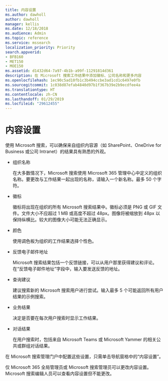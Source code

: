 ```yaml
---
title: 内容设置
ms.author: dawholl
author: dawholl
manager: kellis
ms.date: 12/18/2018
ms.audience: Admin
ms.topic: reference
ms.service: mssearch
localization_priority: Priority
search.appverid:
- BFB160
- MET150
- MOE150
ms.assetid: d1432d64-7a97-4b1b-a99f-11291814d361
description: 在 Microsoft 搜索工作结果中添加徽标、公司名称和更多内容
ms.openlocfilehash: 1ec90c5ad10fb1c3b494ccbe3ad1cd1c6497e0fb
ms.sourcegitcommit: 1c038d87efab4840d97b1f367b39e2b9ecdfee4a
ms.translationtype: HT
ms.contentlocale: zh-CN
ms.lasthandoff: 01/29/2019
ms.locfileid: "29612455"
---
```

# <a name="content-settings"></a>内容设置

使用 Microsoft 搜索，可以确保来自组织内容源（如 SharePoint、OneDrive for Business 或公司 Intranet）的结果具有熟悉的外观。 
  
- 组织名称
    
    在大多数情况下，Microsoft 搜索使用 Microsoft 365 管理中心中定义的组织名称。要更改与工作结果一起出现的名称，请输入一个新名称。最多 50 个字符。
    
- 徽标
    
    徽标将出现在组织的所有 Microsoft 搜索结果中。徽标必须是 PNG 或 GIF 文件。文件大小不应超过 1 MB 或高度不超过 48px。图像将被缩放到 48px 以保持纵横比。较大的图像大小可能无法正确显示。
    
- 颜色
    
    使用调色板为组织的工作结果选择个性色。
    
- 反馈电子邮件地址
    
    Microsoft 搜索结果包括一个反馈链接，可以从用户那里获得建议和评论。在“反馈电子邮件地址”字段中，输入要发送反馈的地址。
    
- 查询建议
    
    建议搜索新的 Microsoft 搜索用户进行尝试。输入最多 5 个可能返回所有用户结果的示例搜索。
    
- 业务结果
    
    决定是否要在每次用户搜索时显示工作结果。
    
- 对话结果
    
    在用户搜索时，包括来自 Microsoft Teams 或 Microsoft Yammer 的相关公共或群组对话结果。
    
在 Microsoft 搜索管理门户中配置这些设置，只需单击导航窗格中的“内容设置”。
  
仅 Microsoft 365 全局管理员或 Microsoft 搜索管理员可以更改内容设置。Microsoft 搜索编辑人员可以查看内容设置但不能更改。


